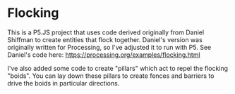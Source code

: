 # Flocking

This is a P5.JS project that uses code derived originally from Daniel Shiffman to create entities that flock together. Daniel's version was originally written for Processing, so I've adjusted it to run with P5. See Daniel's code here:
https://processing.org/examples/flocking.html

I've also added some code to create "pillars" which act to repel the flocking "boids". You can lay down these pillars to create fences and barriers to drive the boids in particular directions.
